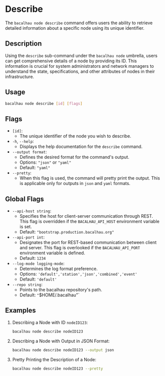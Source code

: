 # Describe

The `bacalhau node describe` command offers users the ability to retrieve detailed information about a specific node using its unique identifier.

## Description

Using the `describe` sub-command under the `bacalhau node` umbrella, users can get comprehensive details of a node by providing its ID. This information is crucial for system administrators and network managers to understand the state, specifications, and other attributes of nodes in their infrastructure.

## Usage

```bash
bacalhau node describe [id] [flags]
```

## Flags

- `[id]`:
  - The unique identifier of the node you wish to describe.
- `-h`, `--help`:
  - Displays the help documentation for the `describe` command.
- `--output format`:
  - Defines the desired format for the command's output.
  - Options: `"json"` or `"yaml"`
  - Default: `"yaml"`
- `--pretty`:
  - When this flag is used, the command will pretty print the output. This is applicable only for outputs in `json` and `yaml` formats.

## Global Flags

- `--api-host string`:
  - Specifies the host for client-server communication through REST. This flag is overridden if the `BACALHAU_API_HOST` environment variable is set.
  - Default: `"bootstrap.production.bacalhau.org"`
- `--api-port int`:
  - Designates the port for REST-based communication between client and server. This flag is overlooked if the `BACALHAU_API_PORT` environment variable is defined.
  - Default: `1234`
- `--log-mode logging-mode`:
  - Determines the log format preference.
  - Options: `'default','station','json','combined','event'`
  - Default: `'default'`
- `--repo string`:
  - Points to the bacalhau repository's path.
  - Default: `"`$HOME/.bacalhau"\`

## Examples

1.  Describing a Node with ID `nodeID123`:

    ```bash
    bacalhau node describe nodeID123
    ```

2.  Describing a Node with Output in JSON Format:

    ```bash
    bacalhau node describe nodeID123 --output json
    ```

3.  Pretty Printing the Description of a Node:

    ```bash
    bacalhau node describe nodeID123 --pretty
    ```
